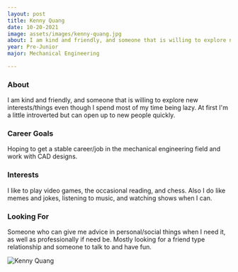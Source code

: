 ```yaml
---
layout: post
title: Kenny Quang 
date: 10-20-2021
image: assets/images/kenny-quang.jpg
about: I am kind and friendly, and someone that is willing to explore new interests/things even though I spend most of my time being lazy. At first I'm a little introverted but can open up to new people quickly. 
year: Pre-Junior
major: Mechanical Engineering 

---
```


### About

I am kind and friendly, and someone that is willing to explore new interests/things even though I spend most of my time being lazy. At first I'm a little introverted but can open up to new people quickly. 

### Career Goals

Hoping to get a stable career/job in the mechanical engineering field and work with CAD designs.

### Interests

I like to play video games, the occasional reading, and chess. Also I do like memes and jokes, listening to music, and watching shows when I can.

### Looking For

Someone who can give me advice in personal/social things when I need it, as well as professionally if need be. Mostly looking for a friend type relationship and someone to talk to and have fun.

<div class="text-center my-5">
    <img src="{ "assets/images/kenny-quang.jpg" | absolute_url }" alt="Kenny Quang" class="rounded post-img" />
</div>
